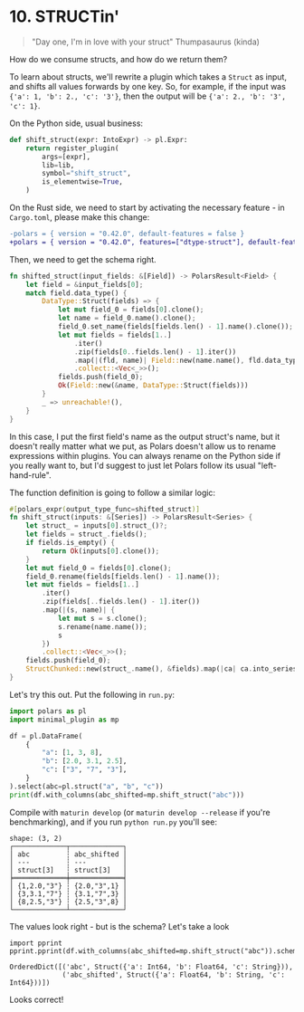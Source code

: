 # 10. STRUCTin'

> "Day one, I'm in love with your struct" Thumpasaurus (kinda)

How do we consume structs, and how do we return them?

To learn about structs, we'll rewrite a plugin which takes a `Struct` as
input, and shifts all values forwards by one key. So, for example, if
the input was `{'a': 1, 'b': 2., 'c': '3'}`, then the output will be
`{'a': 2., 'b': '3', 'c': 1}`.

On the Python side, usual business:

```python
def shift_struct(expr: IntoExpr) -> pl.Expr:
    return register_plugin(
        args=[expr],
        lib=lib,
        symbol="shift_struct",
        is_elementwise=True,
    )
```

On the Rust side, we need to start by activating the necessary
feature - in `Cargo.toml`, please make this change:
```diff
-polars = { version = "0.42.0", default-features = false }
+polars = { version = "0.42.0", features=["dtype-struct"], default-features = false }
```

Then, we need to get the schema right.
```Rust
fn shifted_struct(input_fields: &[Field]) -> PolarsResult<Field> {
    let field = &input_fields[0];
    match field.data_type() {
        DataType::Struct(fields) => {
            let mut field_0 = fields[0].clone();
            let name = field_0.name().clone();
            field_0.set_name(fields[fields.len() - 1].name().clone());
            let mut fields = fields[1..]
                .iter()
                .zip(fields[0..fields.len() - 1].iter())
                .map(|(fld, name)| Field::new(name.name(), fld.data_type().clone()))
                .collect::<Vec<_>>();
            fields.push(field_0);
            Ok(Field::new(&name, DataType::Struct(fields)))
        }
        _ => unreachable!(),
    }
}
```
In this case, I put the first field's name as the output struct's name, but it doesn't
really matter what we put, as Polars doesn't allow us to rename expressions within
plugins. You can always rename on the Python side if you really want to, but I'd suggest
to just let Polars follow its usual "left-hand-rule".

The function definition is going to follow a similar logic:

```rust
#[polars_expr(output_type_func=shifted_struct)]
fn shift_struct(inputs: &[Series]) -> PolarsResult<Series> {
    let struct_ = inputs[0].struct_()?;
    let fields = struct_.fields();
    if fields.is_empty() {
        return Ok(inputs[0].clone());
    }
    let mut field_0 = fields[0].clone();
    field_0.rename(fields[fields.len() - 1].name());
    let mut fields = fields[1..]
        .iter()
        .zip(fields[..fields.len() - 1].iter())
        .map(|(s, name)| {
            let mut s = s.clone();
            s.rename(name.name());
            s
        })
        .collect::<Vec<_>>();
    fields.push(field_0);
    StructChunked::new(struct_.name(), &fields).map(|ca| ca.into_series())
}
```

Let's try this out. Put the following in `run.py`:

```python
import polars as pl
import minimal_plugin as mp

df = pl.DataFrame(
    {
        "a": [1, 3, 8],
        "b": [2.0, 3.1, 2.5],
        "c": ["3", "7", "3"],
    }
).select(abc=pl.struct("a", "b", "c"))
print(df.with_columns(abc_shifted=mp.shift_struct("abc")))
```

Compile with `maturin develop` (or `maturin develop --release` if you're
benchmarking), and if you run `python run.py` you'll see:

```
shape: (3, 2)
┌─────────────┬─────────────┐
│ abc         ┆ abc_shifted │
│ ---         ┆ ---         │
│ struct[3]   ┆ struct[3]   │
╞═════════════╪═════════════╡
│ {1,2.0,"3"} ┆ {2.0,"3",1} │
│ {3,3.1,"7"} ┆ {3.1,"7",3} │
│ {8,2.5,"3"} ┆ {2.5,"3",8} │
└─────────────┴─────────────┘
```

The values look right - but is the schema?
Let's take a look
```
import pprint
pprint.pprint(df.with_columns(abc_shifted=mp.shift_struct("abc")).schema)
```
```
OrderedDict([('abc', Struct({'a': Int64, 'b': Float64, 'c': String})),
             ('abc_shifted', Struct({'a': Float64, 'b': String, 'c': Int64}))])
```
Looks correct!
